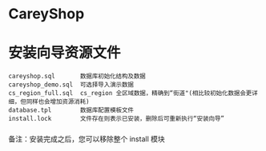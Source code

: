 CareyShop
===============

# 安装向导资源文件

```
careyshop.sql       数据库初始化结构及数据
careyshop_demo.sql  可选择导入演示数据
cs_region_full.sql  cs_region 全区域数据，精确到“街道"(相比较初始化数据会更详细，但同样也会增加资源消耗)
database.tpl        数据库配置模板文件
install.lock        文件存在则表示已安装，删除后可重新执行“安装向导”
```

###
备注：安装完成之后，您可以移除整个 install 模块
